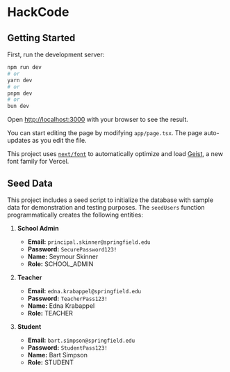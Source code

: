 # HackCode

## Getting Started

First, run the development server:

```bash
npm run dev
# or
yarn dev
# or
pnpm dev
# or
bun dev
```

Open [http://localhost:3000](http://localhost:3000) with your browser to see the result.

You can start editing the page by modifying `app/page.tsx`. The page auto-updates as you edit the file.

This project uses [`next/font`](https://nextjs.org/docs/app/building-your-application/optimizing/fonts) to automatically optimize and load [Geist](https://vercel.com/font), a new font family for Vercel.

## Seed Data

This project includes a seed script to initialize the database with sample data for demonstration and testing purposes. The `seedUsers` function programmatically creates the following entities:

1. **School Admin**  
   - **Email:** `principal.skinner@springfield.edu` 
   - **Password:** `SecurePassword123!`
   - **Name:** Seymour Skinner
   - **Role:** SCHOOL_ADMIN

2. **Teacher**  
   - **Email:** `edna.krabappel@springfield.edu`
   - **Password:** `TeacherPass123!`
   - **Name:** Edna Krabappel
   - **Role:** TEACHER  

3. **Student**  
   - **Email:** `bart.simpson@springfield.edu`
   - **Password:** `StudentPass123!`
   - **Name:** Bart Simpson
   - **Role:** STUDENT


